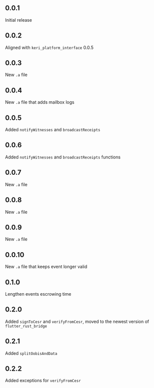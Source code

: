 ## 0.0.1

Initial release

## 0.0.2

Aligned with `keri_platform_interface` 0.0.5

## 0.0.3

New `.a` file

## 0.0.4

New `.a` file that adds mailbox logs

## 0.0.5

Added `notifyWitnesses` and `broadcastReceipts`

## 0.0.6

Added `notifyWitnesses` and `broadcastReceipts` functions

## 0.0.7

New `.a` file

## 0.0.8

New `.a` file

## 0.0.9

New `.a` file

## 0.0.10

New `.a` file that keeps event longer valid

## 0.1.0

Lengthen events escrowing time

## 0.2.0
Added `signToCesr` and `verifyFromCesr`, moved to the newest version of `flutter_rust_bridge`

## 0.2.1
Added `splitOobisAndData`

## 0.2.2
Added exceptions for `verifyFromCesr`